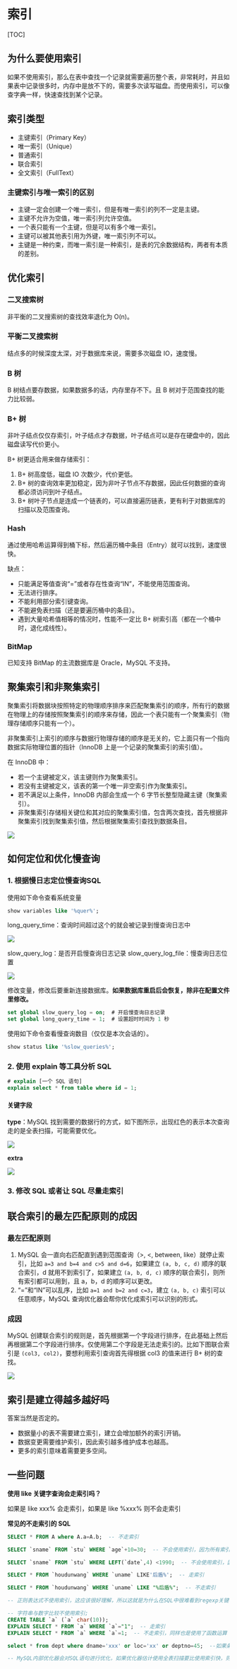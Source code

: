 # 索引

[TOC]

## 为什么要使用索引

如果不使用索引，那么在表中查找一个记录就需要遍历整个表，非常耗时，并且如果表中记录很多时，内存中是放不下的，需要多次读写磁盘。而使用索引，可以像查字典一样，快速查找到某个记录。

## 索引类型

- 主键索引（Primary Key）
- 唯一索引（Unique）
- 普通索引
- 联合索引
- 全文索引（FullText）

### 主键索引与唯一索引的区别

- 主键一定会创建一个唯一索引，但是有唯一索引的列不一定是主键。
- 主键不允许为空值，唯一索引列允许空值。
- 一个表只能有一个主键，但是可以有多个唯一索引。
- 主键可以被其他表引用为外键，唯一索引列不可以。
- 主键是一种约束，而唯一索引是一种索引，是表的冗余数据结构，两者有本质的差别。

## 优化索引

### 二叉搜索树

非平衡的二叉搜索树的查找效率退化为 O(n)。

### 平衡二叉搜索树

结点多的时候深度太深，对于数据库来说，需要多次磁盘 IO，速度慢。

### B 树

B 树结点要存数据，如果数据多的话，内存里存不下。且 B 树对于范围查找的能力比较弱。

### B+ 树

非叶子结点仅仅存索引，叶子结点才存数据，叶子结点可以是存在硬盘中的，因此磁盘读写代价更小。

B+ 树更适合用来做存储索引：

1. B+ 树高度低，磁盘 IO 次数少，代价更低。
2. B+ 树的查询效率更加稳定，因为非叶子节点不存数据，因此任何数据的查询都必须访问到叶子结点。
3. B+ 树叶子节点是连成一个链表的，可以直接遍历链表，更有利于对数据库的扫描以及范围查询。

### Hash

通过使用哈希运算得到桶下标，然后遍历桶中条目（Entry）就可以找到，速度很快。

缺点：

- 只能满足等值查询“=”或者存在性查询“IN”，不能使用范围查询。
- 无法进行排序。
- 不能利用部分索引键查询。
- 不能避免表扫描（还是要遍历桶中的条目）。
- 遇到大量哈希值相等的情况时，性能不一定比 B+ 树索引高（都在一个桶中时，退化成线性）。

### BitMap

已知支持 BitMap 的主流数据库是 Oracle，MySQL 不支持。

## 聚集索引和非聚集索引

聚集索引将数据块按照特定的物理顺序排序来匹配聚集索引的顺序，所有行的数据在物理上的存储按照聚集索引的顺序来存储，因此一个表只能有一个聚集索引（物理存储顺序只能有一个）。

非聚集索引上索引的顺序与数据行物理存储的顺序是无关的，它上面只有一个指向数据实际物理位置的指针（InnoDB 上是一个记录的聚集索引的索引值）。

在 InnoDB 中：

- 若一个主键被定义，该主键则作为聚集索引。
- 若没有主键被定义，该表的第一个唯一非空索引作为聚集索引。
- 若不满足以上条件，InnoDB 内部会生成一个 6 字节长整型隐藏主键（聚集索引）。
- 非聚集索引存储相关键位和其对应的聚集索引值，包含两次查找，首先根据非聚集索引找到聚集索引值，然后根据聚集索引查找到数据条目。

![](_v_images/20190724090522443_11564.png)

## 如何定位和优化慢查询

### 1. 根据慢日志定位慢查询SQL

使用如下命令查看系统变量

```sql
show variables like '%quer%';
```

long_query_time：查询时间超过这个的就会被记录到慢查询日志中

![](_v_images/20190724090628478_28106.png)

slow_query_log：是否开启慢查询日志记录
slow_query_log_file：慢查询日志位置

![](_v_images/20190724090639476_6002.png)

修改变量，修改后要重新连接数据库。**如果数据库重启后会恢复，除非在配置文件里修改。**

```sql
set global slow_query_log = on;  # 开启慢查询日志记录
set global long_query_time = 1;  # 设置超时时间为 1 秒
```

使用如下命令查看慢查询数目（仅仅是本次会话的）。

```sql
show status like '%slow_queries%';
```

### 2. 使用 explain 等工具分析 SQL

```sql
# explain [一个 SQL 语句]
explain select * from table where id = 1;
```

#### 关键字段

**type**：MySQL 找到需要的数据行的方式，如下图所示，出现红色的表示本次查询走的是全表扫描，可能需要优化。

![](_v_images/20190724090806732_4070.png)

**extra**

![](_v_images/20190724090816905_18929.png)

### 3. 修改 SQL 或者让 SQL 尽量走索引

## 联合索引的最左匹配原则的成因

### 最左匹配原则

1. MySQL 会一直向右匹配直到遇到范围查询（>, <, between, like）就停止索引，比如 `a=3 and b=4 and c>5 and d=6`，如果建立 `(a, b, c, d)` 顺序的联合索引，d 就用不到索引了，如果建立 `(a, b, d, c)` 顺序的联合索引，则所有索引都可以用到，且 a，b，d 的顺序可以更改。
2. “=”和“IN”可以乱序，比如 `a=1 and b=2 and c=3`，建立 `(a, b, c)` 索引可以任意顺序，MySQL 查询优化器会帮你优化成索引可以识别的形式。

### 成因

MySQL 创建联合索引的规则是，首先根据第一个字段进行排序，在此基础上然后再根据第二个字段进行排序。仅使用第二个字段是无法走索引的。比如下图联合索引是 `(col3, col2)`，要想利用索引查询首先得根据 col3 的值来进行 B+ 树的查找。

![](_v_images/20190724090948617_26246.png)

## 索引是建立得越多越好吗

答案当然是否定的。

- 数据量小的表不需要建立索引，建立会增加额外的索引开销。
- 数据变更需要维护索引，因此索引越多维护成本也越高。
- 更多的索引意味着需要更多空间。

## 一些问题

**使用 like 关键字查询会走索引吗？**

如果是 like xxx% 会走索引，如果是 like %xxx% 则不会走索引

**常见的不走索引的 SQL**

```sql
SELECT * FROM A where A.a=A.b;  -- 不走索引

SELECT `sname` FROM `stu` WHERE `age`+10=30;  -- 不会使用索引，因为所有索引列参与了计算

SELECT `sname` FROM `stu` WHERE LEFT(`date`,4) <1990;  -- 不会使用索引，因为使用了函数运算，原理与上面相同

SELECT * FROM `houdunwang` WHERE `uname` LIKE'后盾%';  -- 走索引

SELECT * FROM `houdunwang` WHERE `uname` LIKE "%后盾%";  -- 不走索引

-- 正则表达式不使用索引，这应该很好理解，所以这就是为什么在SQL中很难看到regexp关键字的原因

-- 字符串与数字比较不使用索引;
CREATE TABLE `a` (`a` char(10));
EXPLAIN SELECT * FROM `a` WHERE `a`="1";  -- 走索引
EXPLAIN SELECT * FROM `a` WHERE `a`=1;  -- 不走索引，同样也是使用了函数运算

select * from dept where dname='xxx' or loc='xx' or deptno=45;  --如果条件中有 or，即使其中有条件带索引也不会使用。换言之，就是要求使用的所有字段，都必须建立索引，我们建议大家尽量避免使用 or 关键字

-- MySQL内部优化器会对SQL语句进行优化，如果优化器估计使用全表扫描要比使用索引快，则不使用索引
```